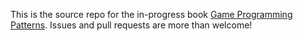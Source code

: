 This is the source repo for the in-progress book [Game Programming Patterns][].
Issues and pull requests are more than welcome!

[game programming patterns]: http://gameprogrammingpatterns.com/